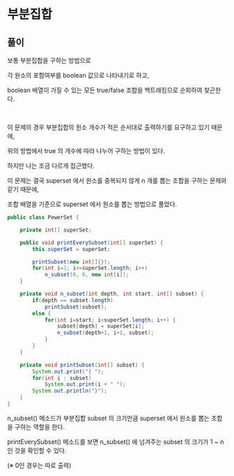 # 부분집합

## 풀이

보통 부분집합을 구하는 방법으로

각 원소의 포함여부를 boolean 값으로 나타내기로 하고,

boolean 배열이 가질 수 있는 모든 true/false 조합을 백트래킹으로 순회하여 찾곤한다.

<br>

이 문제의 경우 부분집합의 원소 개수가 적은 순서대로 출력하기를 요구하고 있기 때문에,

위의 방법에서 true 의 개수에 따라 나누어 구하는 방법이 있다.

하지만 나는 조금 다르게 접근했다.

이 문제는 결국 superset 에서 원소를 중복되지 않게 n 개를 뽑는 조합을 구하는 문제와 같기 때문에,

조합 배열을 기준으로 superset 에서 원소를 뽑는 방법으로 풀었다.

```java
public class PowerSet {

    private int[] superSet;

    public void printEverySubset(int[] superSet) {
        this.superSet = superSet;

        printSubset(new int[]{});
        for(int i=1; i<=superSet.length; i++)
            n_subset(0, 0, new int[i]);
    }

    private void n_subset(int depth, int start, int[] subset) {
        if(depth == subset.length)
            printSubset(subset);
        else {
            for(int i=start; i<superSet.length; i++) {
                subset[depth] = superSet[i];
                n_subset(depth+1, i+1, subset);
            }
        }
    }

    private void printSubset(int[] subset) {
        System.out.print("{ ");
        for(int i : subset)
            System.out.print(i + " ");
        System.out.println("}");
    }
}
```

n_subset() 메소드가 부분집합 subset 의 크기만큼 superset 에서 원소를 뽑는 조합을 구하는 역할을 한다.

printEverySubset() 메소드를 보면 n_subset() 에 넘겨주는 subset 의 크기가 1 ~ n 인 것을 확인할 수 있다.

(※ 0인 경우는 따로 출력)
